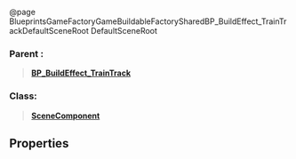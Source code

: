 @page BlueprintsGameFactoryGameBuildableFactorySharedBP_BuildEffect_TrainTrackDefaultSceneRoot DefaultSceneRoot
### Parent :
<b><a href="_blueprints_game_factory_game_buildable_factory-shared_b_p__build_effect__train_track.html"><blockquote>BP_BuildEffect_TrainTrack</blockquote></a></b>
### Class:
<b><a href="_class_script_scene_component.html"><blockquote>SceneComponent</blockquote></a></b>
## Properties
